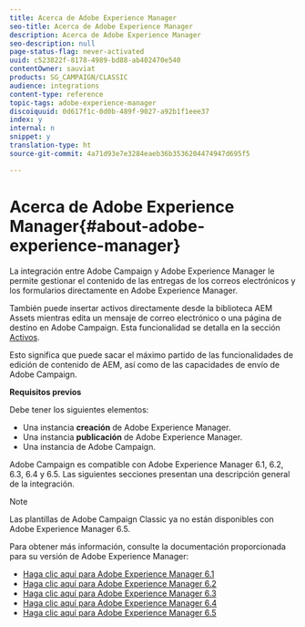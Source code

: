 ```yaml
---
title: Acerca de Adobe Experience Manager
seo-title: Acerca de Adobe Experience Manager
description: Acerca de Adobe Experience Manager
seo-description: null
page-status-flag: never-activated
uuid: c523822f-8178-4989-bd88-ab402470e540
contentOwner: sauviat
products: SG_CAMPAIGN/CLASSIC
audience: integrations
content-type: reference
topic-tags: adobe-experience-manager
discoiquuid: 0d617f1c-0d0b-489f-9027-a92b1f1eee37
index: y
internal: n
snippet: y
translation-type: ht
source-git-commit: 4a71d93e7e3284eaeb36b3536204474947d695f5

---
```



# Acerca de Adobe Experience Manager{#about-adobe-experience-manager}

La integración entre Adobe Campaign y Adobe Experience Manager le permite gestionar el contenido de las entregas de los correos electrónicos y los formularios directamente en Adobe Experience Manager.

También puede insertar activos directamente desde la biblioteca AEM Assets mientras edita un mensaje de correo electrónico o una página de destino en Adobe Campaign. Esta funcionalidad se detalla en la sección [Activos](../../integrations/using/sharing-assets-with-adobe-experience-cloud.md).

Esto significa que puede sacar el máximo partido de las funcionalidades de edición de contenido de AEM, así como de las capacidades de envío de Adobe Campaign.

**Requisitos previos**

Debe tener los siguientes elementos:

* Una instancia **creación** de Adobe Experience Manager.
* Una instancia **publicación** de Adobe Experience Manager.
* Una instancia de Adobe Campaign.

Adobe Campaign es compatible con Adobe Experience Manager 6.1, 6.2, 6.3, 6.4 y 6.5. Las siguientes secciones presentan una descripción general de la integración.

>[!NOTE]
>
>Las plantillas de Adobe Campaign Classic ya no están disponibles con Adobe Experience Manager 6.5.

Para obtener más información, consulte la documentación proporcionada para su versión de Adobe Experience Manager:

* [Haga clic aquí para Adobe Experience Manager 6.1](https://docs.adobe.com/docs/en/aem/6-1/administer/integration/marketing-cloud/campaign/campaignonpremise.html)
* [Haga clic aquí para Adobe Experience Manager 6.2](https://docs.adobe.com/docs/en/aem/6-2/administer/integration/marketing-cloud/campaign/campaignonpremise.html)
* [Haga clic aquí para Adobe Experience Manager 6.3](https://helpx.adobe.com/experience-manager/6-3/sites/administering/using/campaignonpremise.html)
* [Haga clic aquí para Adobe Experience Manager 6.4](https://helpx.adobe.com/experience-manager/6-4/sites/administering/using/campaignonpremise.html)
* [Haga clic aquí para Adobe Experience Manager 6.5](https://helpx.adobe.com/experience-manager/6-5/sites/administering/using/campaignonpremise.html)
